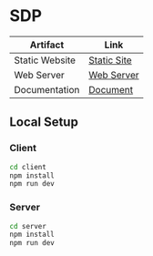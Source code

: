 # SDP 
| Artifact                  | Link                                                                                                                                   |
|---------------------------|----------------------------------------------------------------------------------------------------------------------------------------|
| Static Website      | [Static Site](https://sdp-sooty.vercel.app/)                                       |
| Web Server | [Web Server](https://sdp-webserver.onrender.com/)                                    |
| Documentation | [Document](https://kamallalloo.github.io/SDP-Documentation/)                                    |


## Local Setup
### Client
```bash
cd client
npm install
npm run dev
```

### Server
```bash
cd server
npm install
npm run dev
